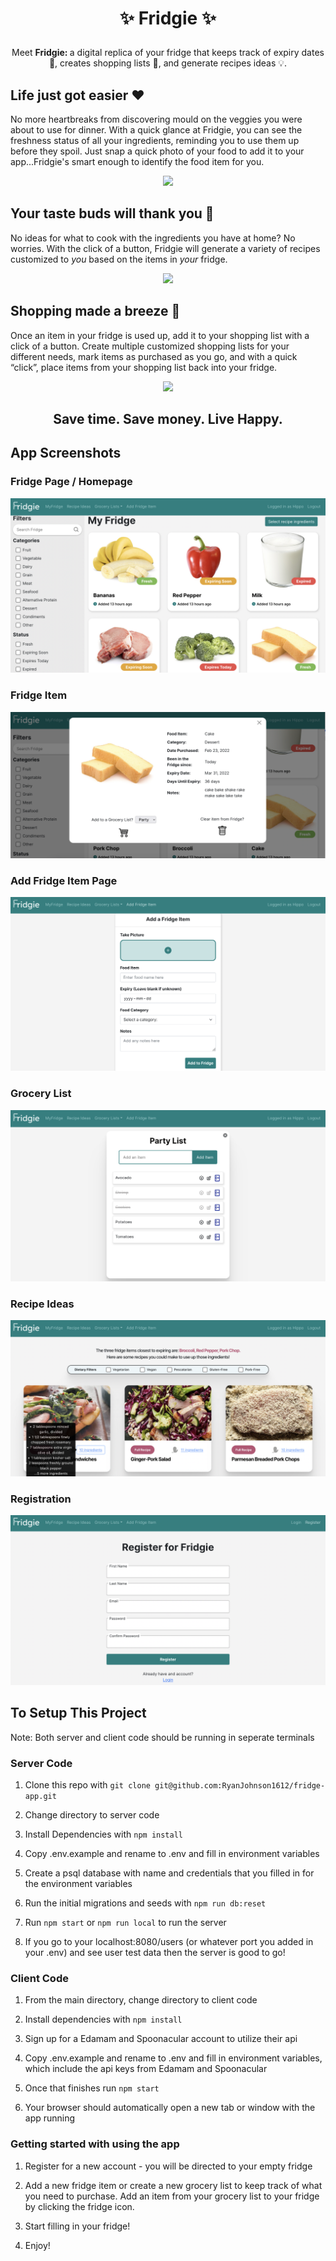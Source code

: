 <h1><p align="center"> ✨ Fridgie ✨ </h1></p>
<p align="center"> Meet <strong> Fridgie: </strong> a digital replica of your fridge that keeps track of expiry dates 👀, creates shopping lists 📝, and generate recipes ideas 💡. </p>


## Life just got easier ❤️ 

No more heartbreaks from discovering mould on the veggies you were about to use for dinner. With a quick glance at Fridgie, you can see the freshness status of all your ingredients, reminding you to use them up before they spoil. Just snap a quick photo of your food to add it to your app...Fridgie's smart enough to identify the food item for you. 
<p align="center"> <img src="https://user-images.githubusercontent.com/79466802/155456802-f7033f51-842c-4a64-b5de-4b49e2202774.gif"> </p>





## Your taste buds will thank you 🥙

No ideas for what to cook with the ingredients you have at home? No worries. With the click of a button, Fridgie will generate a variety of recipes customized to _you_ based on the items in _your_ fridge.

<p align="center"> <img src="https://user-images.githubusercontent.com/79466802/155428838-73be8928-7191-46fb-9527-1ec7d49d3b25.gif"> </p>


## Shopping made a breeze 🛒

Once an item in your fridge is used up, add it to your shopping list with a click of a button. Create multiple customized shopping lists for your different needs, mark items as purchased as you go, and with a quick “click”, place items from your shopping list back into your fridge. 

<p align="center"> <img src="https://user-images.githubusercontent.com/79466802/155426262-541e3684-d6ed-4c4e-b0b7-72678c693aa0.gif"> </p>

## <h2><p align="center">  Save time. Save money. Live Happy.  <h2></p>

## App Screenshots

### Fridge Page / Homepage
!["Screenshot of fridge page"](https://github.com/RyanJohnson1612/fridge-app/blob/main/docs/fridge-page.png)

### Fridge Item
!["Screenshot of fridge item"](https://github.com/RyanJohnson1612/fridge-app/blob/main/docs/fridge-item-card.png)

### Add Fridge Item Page
!["Screenshot of add fridge item page"](https://github.com/RyanJohnson1612/fridge-app/blob/main/docs/add-fridge-item-page.png)

### Grocery List
!["Screenshot of grocery list"](https://github.com/RyanJohnson1612/fridge-app/blob/main/docs/grocery-list-page.png)

### Recipe Ideas
!["Screenshot of recipe ideas page"](https://github.com/RyanJohnson1612/fridge-app/blob/main/docs/recipe-ideas-page.png)

### Registration
!["Screenshot of registration page"](https://github.com/RyanJohnson1612/fridge-app/blob/main/docs/registration-page.png)

## To Setup This Project

Note: Both server and client code should be running in seperate terminals

### Server Code

1. Clone this repo with `git clone git@github.com:RyanJohnson1612/fridge-app.git`

2. Change directory to server code

3. Install Dependencies with `npm install`

4. Copy .env.example and rename to .env and fill in environment variables

5. Create a psql database with name and credentials that you filled in for the environment variables

6. Run the initial migrations and seeds with `npm run db:reset`

7. Run `npm start` or `npm run local` to run the server

8. If you go to your localhost:8080/users (or whatever port you added in your .env) and see user test data then the server is good to go! 

### Client Code

1. From the main directory, change directory to client code

2. Install dependencies with `npm install`

3. Sign up for a Edamam and Spoonacular account to utilize their api

4. Copy .env.example and rename to .env and fill in environment variables, which include the api keys from Edamam and Spoonacular

5. Once that finishes run `npm start`

6. Your browser should automatically open a new tab or window with the app running

### Getting started with using the app

1. Register for a new account - you will be directed to your empty fridge

2. Add a new fridge item or create a new grocery list to keep track of what you need to purchase. Add an item from your grocery list to your fridge by clicking the fridge icon.

3. Start filling in your fridge!

4. Enjoy!

